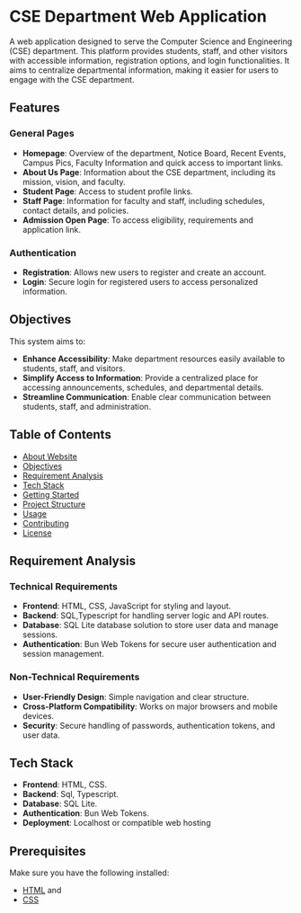 # CSE Department Web Application

A web application designed to serve the Computer Science and Engineering (CSE) department. This platform provides students, staff, and other visitors with accessible information, registration options, and login functionalities. It aims to centralize departmental information, making it easier for users to engage with the CSE department.

## Features

### General Pages
- **Homepage**: Overview of the department, Notice Board, Recent Events, Campus Pics, Faculty Information and quick access to important links.
- **About Us Page**: Information about the CSE department, including its mission, vision, and faculty.
- **Student Page**: Access to student profile links.
- **Staff Page**: Information for faculty and staff, including schedules, contact details, and policies.
- **Admission Open Page**: To access eligibility, requirements and application link.

### Authentication
- **Registration**: Allows new users to register and create an account.
- **Login**: Secure login for registered users to access personalized information.

## Objectives

This system aims to:
- **Enhance Accessibility**: Make department resources easily available to students, staff, and visitors.
- **Simplify Access to Information**: Provide a centralized place for accessing announcements, schedules, and departmental details.
- **Streamline Communication**: Enable clear communication between students, staff, and administration.

## Table of Contents

- [About Website](#about)
- [Objectives](#objectives)
- [Requirement Analysis](#requirement-analysis)
- [Tech Stack](#tech-stack)
- [Getting Started](#getting-started)
- [Project Structure](#project-structure)
- [Usage](#usage)
- [Contributing](#contributing)
- [License](#license)

## Requirement Analysis

### Technical Requirements
- **Frontend**: HTML, CSS, JavaScript for styling and layout.
- **Backend**: SQL,Typescript for handling server logic and API routes.
- **Database**: SQL Lite database solution to store user data and manage sessions.
- **Authentication**: Bun Web Tokens for secure user authentication and session management.

### Non-Technical Requirements
- **User-Friendly Design**: Simple navigation and clear structure.
- **Cross-Platform Compatibility**: Works on major browsers and mobile devices.
- **Security**: Secure handling of passwords, authentication tokens, and user data.

## Tech Stack

- **Frontend**: HTML, CSS.
- **Backend**: Sql, Typescript.
- **Database**: SQL Lite.
- **Authentication**: Bun Web Tokens.
- **Deployment**: Localhost or compatible web hosting

## Prerequisites

Make sure you have the following installed:
- [HTML](https://developer.mozilla.org/en-US/docs/Web/HTML) and
- [CSS](https://developer.mozilla.org/en-US/docs/Web/HTML)

